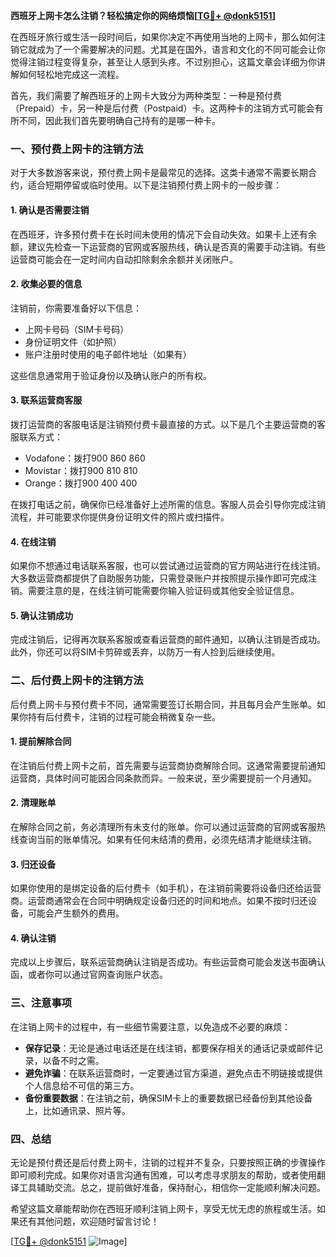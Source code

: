 **西班牙上网卡怎么注销？轻松搞定你的网络烦恼[[TG💪+ @donk5151](https://t.me/s/donk5151)]**

在西班牙旅行或生活一段时间后，如果你决定不再使用当地的上网卡，那么如何注销它就成为了一个需要解决的问题。尤其是在国外，语言和文化的不同可能会让你觉得注销过程变得复杂，甚至让人感到头疼。不过别担心，这篇文章会详细为你讲解如何轻松地完成这一流程。

首先，我们需要了解西班牙的上网卡大致分为两种类型：一种是预付费（Prepaid）卡，另一种是后付费（Postpaid）卡。这两种卡的注销方式可能会有所不同，因此我们首先要明确自己持有的是哪一种卡。

### **一、预付费上网卡的注销方法**

对于大多数游客来说，预付费上网卡是最常见的选择。这类卡通常不需要长期合约，适合短期停留或临时使用。以下是注销预付费上网卡的一般步骤：

#### **1. 确认是否需要注销**
在西班牙，许多预付费卡在长时间未使用的情况下会自动失效。如果卡上还有余额，建议先检查一下运营商的官网或客服热线，确认是否真的需要手动注销。有些运营商可能会在一定时间内自动扣除剩余余额并关闭账户。

#### **2. 收集必要的信息**
注销前，你需要准备好以下信息：
- 上网卡号码（SIM卡号码）
- 身份证明文件（如护照）
- 账户注册时使用的电子邮件地址（如果有）

这些信息通常用于验证身份以及确认账户的所有权。

#### **3. 联系运营商客服**
拨打运营商的客服电话是注销预付费卡最直接的方式。以下是几个主要运营商的客服联系方式：
- Vodafone：拨打900 860 860
- Movistar：拨打900 810 810
- Orange：拨打900 400 400

在拨打电话之前，确保你已经准备好上述所需的信息。客服人员会引导你完成注销流程，并可能要求你提供身份证明文件的照片或扫描件。

#### **4. 在线注销**
如果你不想通过电话联系客服，也可以尝试通过运营商的官方网站进行在线注销。大多数运营商都提供了自助服务功能，只需登录账户并按照提示操作即可完成注销。需要注意的是，在线注销可能需要你输入验证码或其他安全验证信息。

#### **5. 确认注销成功**
完成注销后，记得再次联系客服或查看运营商的邮件通知，以确认注销是否成功。此外，你还可以将SIM卡剪碎或丢弃，以防万一有人捡到后继续使用。

### **二、后付费上网卡的注销方法**

后付费上网卡与预付费卡不同，通常需要签订长期合同，并且每月会产生账单。如果你持有后付费卡，注销的过程可能会稍微复杂一些。

#### **1. 提前解除合同**
在注销后付费上网卡之前，首先需要与运营商协商解除合同。这通常需要提前通知运营商，具体时间可能因合同条款而异。一般来说，至少需要提前一个月通知。

#### **2. 清理账单**
在解除合同之前，务必清理所有未支付的账单。你可以通过运营商的官网或客服热线查询当前的账单情况。如果有任何未结清的费用，必须先结清才能继续注销。

#### **3. 归还设备**
如果你使用的是绑定设备的后付费卡（如手机），在注销前需要将设备归还给运营商。运营商通常会在合同中明确规定设备归还的时间和地点。如果不按时归还设备，可能会产生额外的费用。

#### **4. 确认注销**
完成以上步骤后，联系运营商确认注销是否成功。有些运营商可能会发送书面确认函，或者你可以通过官网查询账户状态。

### **三、注意事项**

在注销上网卡的过程中，有一些细节需要注意，以免造成不必要的麻烦：
- **保存记录**：无论是通过电话还是在线注销，都要保存相关的通话记录或邮件记录，以备不时之需。
- **避免诈骗**：在联系运营商时，一定要通过官方渠道，避免点击不明链接或提供个人信息给不可信的第三方。
- **备份重要数据**：在注销之前，确保SIM卡上的重要数据已经备份到其他设备上，比如通讯录、照片等。

### **四、总结**

无论是预付费还是后付费上网卡，注销的过程并不复杂，只要按照正确的步骤操作即可顺利完成。如果你对语言沟通有困难，可以考虑寻求朋友的帮助，或者使用翻译工具辅助交流。总之，提前做好准备，保持耐心，相信你一定能顺利解决问题。

希望这篇文章能帮助你在西班牙顺利注销上网卡，享受无忧无虑的旅程或生活。如果还有其他问题，欢迎随时留言讨论！

[[TG💪+ @donk5151](https://t.me/s/donk5151) ![Image](https://i.postimg.cc/rwNCRYN7/Snipaste-2025-04-30-17-27-05.png)]